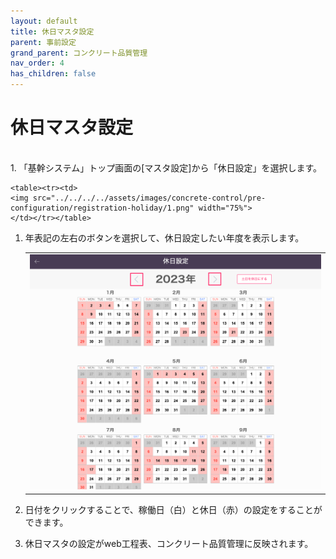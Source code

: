 ```yaml
---
layout: default
title: 休日マスタ設定
parent: 事前設定
grand_parent: コンクリート品質管理
nav_order: 4
has_children: false
---
```


# 休日マスタ設定

<br>
1. 「基幹システム」トップ画面の[マスタ設定]から「休日設定」を選択します。

    <table><tr><td>
    <img src="../../../../assets/images/concrete-control/pre-configuration/registration-holiday/1.png" width="75%">
    </td></tr></table>

1. 年表記の左右のボタンを選択して、休日設定したい年度を表示します。

    <table><tr><td>
    <img src="../../../../assets/images/concrete-control/pre-configuration/registration-holiday/2.png" width="100%">
    </td></tr></table>

1. 日付をクリックすることで、稼働日（白）と休日（赤）の設定をすることができます。

1. 休日マスタの設定がweb工程表、コンクリート品質管理に反映されます。